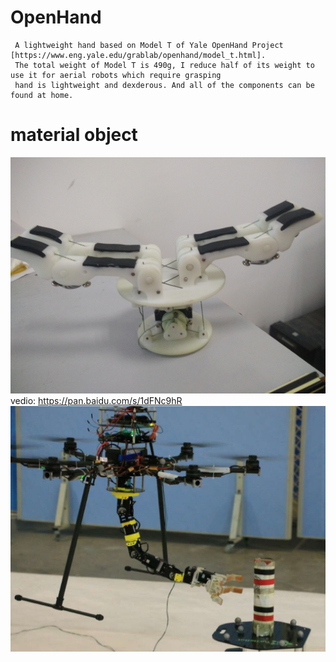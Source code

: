  # OpenHand
     A lightweight hand based on Model T of Yale OpenHand Project [https://www.eng.yale.edu/grablab/openhand/model_t.html]. 
     The total weight of Model T is 490g, I reduce half of its weight to use it for aerial robots which require grasping 
     hand is lightweight and dexderous. And all of the components can be found at home.

# material object
![v2.6](https://github.com/marooncn/OpenHand/blob/master/v2.6.jpg)
vedio: https://pan.baidu.com/s/1dFNc9hR <br>
![v3.1](https://github.com/marooncn/OpenHand/blob/master/v3.1.jpg)
